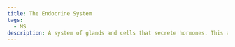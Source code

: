 ```yaml
---
title: The Endocrine System
tags:
  - MS
description: A system of glands and cells that secrete hormones. This aids in cell functioning, homeostasis, growth and development, metabolism, water balance, reproduction, stress responses, etc.
---
```

